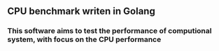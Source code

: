 ## CPU benchmark writen in Golang

### This software aims to test the performance of computional system, with focus on the CPU performance